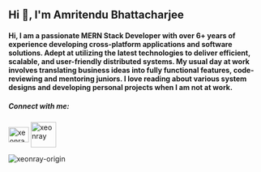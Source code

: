 <h2 align="leftr">Hi 👋, I'm Amritendu Bhattacharjee</h1>
<h4 align="leftr">Hi, I am a passionate MERN Stack Developer with over 6+ years of experience developing cross-platform applications and software solutions. Adept at utilizing the latest technologies to deliver efficient, scalable, and user-friendly distributed systems. My usual day at work involves translating business ideas into fully functional features, code-reviewing and mentoring juniors. I love reading about various system designs and developing personal projects when I am not at work.</h4>

<h5 align="left">Connect with me:</h3>
<p align="left">
<a href="https://linkedin.com/in/xeonray" target="blank"><img align="center" src="https://raw.githubusercontent.com/rahuldkjain/github-profile-readme-generator/master/src/images/icons/Social/linked-in-alt.svg" alt="xeonray" height="30" width="40" /></a>
<a href="https://www.amritendu.com/" target="blank"><img align="center" src="https://www.amritendu.com/logo_light.svg" alt="xeonray" height="50" width="50" /></a>
</p>

<p><img align="center" src="https://github-readme-stats.vercel.app/api/top-langs/?username=xeonray-origin&layout=pie" alt="xeonray-origin" /></p>
